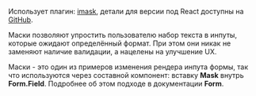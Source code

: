 Использует плагин: [imask](https://imask.js.org/), детали для версии под React доступны на [GitHub](https://github.com/uNmAnNeR/imaskjs/tree/master/packages/react-imask).

Маски позволяют упростить пользователю набор текста в инпуты, которые ожидают определённый формат. При этом они никак не заменяют наличие валидации, а нацелены на улучшение UX.

Маски - это один из примеров изменения рендера инпута формы, так что используются через составной компонент: вставку **Mask** внутрь **Form.Field**. Подробнее об этом подходе в документации **Form**.
